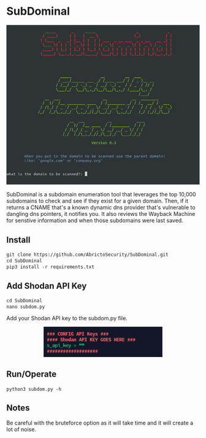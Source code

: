 # SubDominal<br />
<p align="center">
  <img src="/imgs/subDom.png">
</p>
SubDominal is a subdomain enumeration tool that leverages the top 10,000 subdomains to check and see if they exist for a given domain. Then, if it returns a CNAME that's a known dynamic dns provider that's vulnerable to dangling dns pointers, it notifies you. It also reviews the Wayback Machine for senstive information and when those subdomains were last saved.

## Install
```
git clone https://github.com/AbrictoSecurity/SubDominal.git
cd SubDominal
pip3 install -r requirements.txt
```

## Add Shodan API Key
```
cd SubDominal
nano subdom.py
```
Add your Shodan API key to the subdom.py file. 
<p align="center">
  <img src="/imgs/api.png">
</p>

## Run/Operate
```
python3 subdom.py -h 
```

## Notes
Be careful with the bruteforce option as it will take time and it will create a lot of noise.
